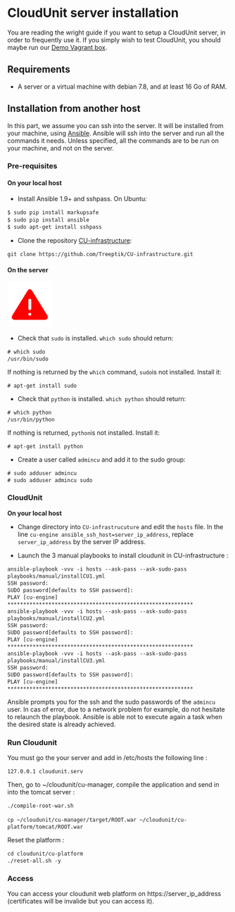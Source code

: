 # CloudUnit server installation

You are reading the wright guide if you want to setup a CloudUnit server, in order to frequently use it. If you simply wish to test CloudUnit, you should maybe run our [Demo Vagrant box](DEMO-GUIDE.md).

## Requirements

* A server or a virtual machine with debian 7.8, and at least 16 Go of RAM.

## Installation from another host

In this part, we assume you can ssh into the server. It will be installed from your machine, using [Ansible](http://www.ansible.com/). Ansible will ssh into the server and run all the commands it needs.
Unless specified, all the commands are to be run on your machine, and not on the server.

### Pre-requisites
#### On your local host
* Install Ansible 1.9+ and sshpass. On Ubuntu:
```bash
$ sudo pip install markupsafe
$ sudo pip install ansible
$ sudo apt-get install sshpass
```

* Clone the repository [CU-infrastructure](https://github.com/Treeptik/CU-infrastructure):
```
git clone https://github.com/Treeptik/CU-infrastructure.git
```

#### On the server
![](https://github.com/Treeptik/CloudUnit-images/blob/master/warning2.png)
* Check that `sudo` is installed. `which sudo` should return:
```
# which sudo
/usr/bin/sudo
```
If nothing is returned by the `which` command, `sudo`is not installed. Install it:
```
# apt-get install sudo
```
* Check that `python` is installed. `which python` should return:
```
# which python
/usr/bin/python
```
If nothing is returned, `python`is not installed. Install it:
```
# apt-get install python
```
* Create a user called `admincu` and add it to the sudo group:
```
# sudo adduser admincu
# sudo adduser admincu sudo
```

### CloudUnit

**On your local host**

* Change directory into `CU-infrastrucuture` and edit the `hosts` file.
In the line `cu-engine ansible_ssh_host=server_ip_address`, replace `server_ip_address` by the server IP address.

* Launch the 3 manual playbooks to install cloudunit in CU-infrastructure : 
```
ansible-playbook -vvv -i hosts --ask-pass --ask-sudo-pass playbooks/manual/installCU1.yml
SSH password:
SUDO password[defaults to SSH password]:
PLAY [cu-engine] ***********************************************************
ansible-playbook -vvv -i hosts --ask-pass --ask-sudo-pass playbooks/manual/installCU2.yml
SSH password:
SUDO password[defaults to SSH password]:
PLAY [cu-engine] ***********************************************************
ansible-playbook -vvv -i hosts --ask-pass --ask-sudo-pass playbooks/manual/installCU3.yml
SSH password:
SUDO password[defaults to SSH password]:
PLAY [cu-engine] ***********************************************************
```
Ansible prompts you for the ssh and the sudo passwords of the `admincu` user. In cas of error, due to a network problem for example, do not hesitate to relaunch the playbook. Ansible is able not to execute again a task when the desired state is already achieved.

### Run Cloudunit

You must go the your server and add in /etc/hosts the following line : 

```
127.0.0.1 cloudunit.serv
```

Then, go to ~/cloudunit/cu-manager, compile the application and send in into the tomcat server : 
```
./compile-root-war.sh

cp ~/cloudunit/cu-manager/target/ROOT.war ~/cloudunit/cu-platform/tomcat/ROOT.war
```
Reset the platform :

```
cd cloudunit/cu-platform
./reset-all.sh -y
```


### Access

You can access your cloudunit web platform on https://server_ip_address (certificates will be invalide but you can access it).
